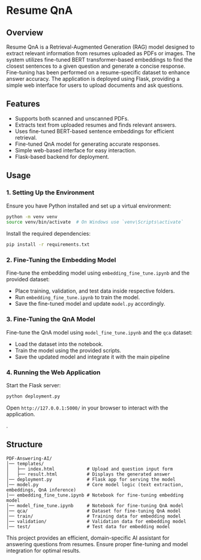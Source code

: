# Resume QnA

## Overview
Resume QnA is a Retrieval-Augmented Generation (RAG) model designed to extract relevant information from resumes uploaded as PDFs or images. The system utilizes fine-tuned BERT transformer-based embeddings to find the closest sentences to a given question and generate a concise response. Fine-tuning has been performed on a resume-specific dataset to enhance answer accuracy. The application is deployed using Flask, providing a simple web interface for users to upload documents and ask questions.

## Features
- Supports both scanned and unscanned PDFs.
- Extracts text from uploaded resumes and finds relevant answers.
- Uses fine-tuned BERT-based sentence embeddings for efficient retrieval.
- Fine-tuned QnA model for generating accurate responses.
- Simple web-based interface for easy interaction.
- Flask-based backend for deployment.

## Usage
### 1. Setting Up the Environment
Ensure you have Python installed and set up a virtual environment:
```bash
python -m venv venv
source venv/bin/activate  # On Windows use `venv\Scripts\activate`
```

Install the required dependencies:
```bash
pip install -r requirements.txt
```
### 2. Fine-Tuning the Embedding Model
Fine-tune the embedding model using `embedding_fine_tune.ipynb` and the provided dataset:
- Place training, validation, and test data inside respective folders.
- Run `embedding_fine_tune.ipynb` to train the model.
- Save the fine-tuned model and update `model.py` accordingly.

### 3. Fine-Tuning the QnA Model
Fine-tune the QnA model using `model_fine_tune.ipynb` and the `qca` dataset:
- Load the dataset into the notebook.
- Train the model using the provided scripts.
- Save the updated model and integrate it with the main pipeline

### 4. Running the Web Application
Start the Flask server:
```bash
python deployment.py
```
Open `http://127.0.0.1:5000/` in your browser to interact with the application.

.

## Structure
```
PDF-Answering-AI/
│── templates/
│   ├── index.html            # Upload and question input form
│   ├── result.html           # Displays the generated answer
│── deployment.py             # Flask app for serving the model
│── model.py                  # Core model logic (text extraction, embeddings, QnA inference)
│── embedding_fine_tune.ipynb # Notebook for fine-tuning embedding model
│── model_fine_tune.ipynb     # Notebook for fine-tuning QnA model
│── qca/                      # Dataset for fine-tuning QnA model
│── train/                    # Training data for embedding model
│── validation/               # Validation data for embedding model
│── test/                     # Test data for embedding model
```

This project provides an efficient, domain-specific AI assistant for answering questions from resumes. Ensure proper fine-tuning and model integration for optimal results.

